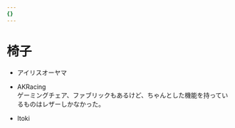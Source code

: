 ```yaml
---
{}
---
```

# 椅子

- アイリスオーヤマ
- AKRacing  
    ゲーミングチェア、ファブリックもあるけど、ちゃんとした機能を持っているものはレザーしかなかった。  
    
- Itoki